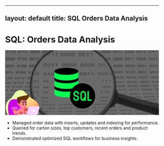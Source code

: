 

---
layout: default
title: SQL Orders Data Analysis
---

# SQL: Orders Data Analysis



![SQL analysis](../assets/img/SQL.png)

- Managed order data with inserts, updates and indexing for performance.
- Queried for carton sizes, top customers, recent orders and product trends.
- Demonstrated optimized SQL workflows for business insights.
